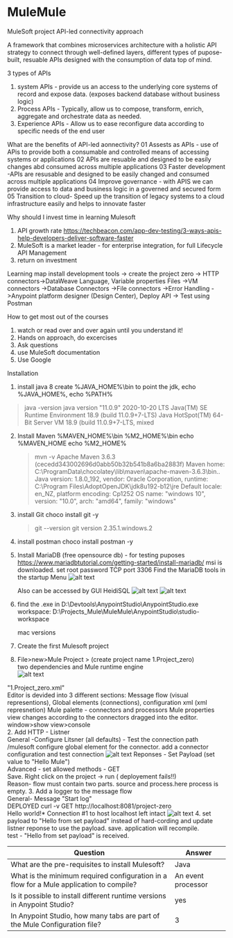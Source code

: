 # MuleMule
MuleSoft project
API-led connectivity approach

A framework that combines microservices architecture with a holistic API strategy to connect through well-defined layers, 
different types of pupose-built, resuable APIs designed with the consumption of data top of mind.

3 types of APIs
1. system APIs - provide us an access to the underlying core systems of record and expose data. (exposes backend database without business logic)
2. Process APIs - Typically, allow us to compose, transform, enrich, aggregate and orchestrate data as needed.
3. Experience APIs - Allow us to ease reconfigure data according to specific needs of the end user

What are the benefits of API-led aonnectivity?
01 Assests as APIs - use of APis to provide both a consumable and controlled means of accessing systems or applications
02 APIs are resuable and designed to be easily changes abd consumed across multiple applications
03 Faster development -APIs are resusable and designed to be easily changed and consumed across multiple applications
04 Improve governance - with APIS we can provide access to data and business logic in a governed and secured form
05 Transition to cloud- Speed up the transition of legacy systems to a cloud infrastructure easily and helps to innovate faster

Why should I invest time in learning Mulesoft
1. API growth rate https://techbeacon.com/app-dev-testing/3-ways-apis-help-developers-deliver-software-faster
2. MuleSoft is a market leader - for enterprise integration, for full  Lifecycle API Management
3. return on investment

Learning map
install development tools -> create the project zero -> HTTP connectors->DataWeave Language, Variable properties Files ->VM connectors
->Database Connectors ->File connectors ->Error Handling ->Anypoint platform designer (Design Center), Deploy API -> Test using Postman

How to get most out of the courses
1. watch or read over and over again until you understand it!
2. Hands on approach, do excercises
3. Ask questions
4. use MuleSoft documentation
5. Use Google

Installation 
1. install java 8
 create %JAVA_HOME%\bin to point the jdk, echo %JAVA_HOME%, echo %PATH%
  
 >java -version
        java version "11.0.9" 2020-10-20 LTS
        Java(TM) SE Runtime Environment 18.9 (build 11.0.9+7-LTS)
        Java HotSpot(TM) 64-Bit Server VM 18.9 (build 11.0.9+7-LTS, mixed 

2. Install Maven
    %MAVEN_HOME%\bin %M2_HOME%\bin
    echo %MAVEN_HOME
    echo %M2_HOME%

    >mvn -v
        Apache Maven 3.6.3 (cecedd343002696d0abb50b32b541b8a6ba2883f)
        Maven home: C:\ProgramData\chocolatey\lib\maven\apache-maven-3.6.3\bin\..
        Java version: 1.8.0_192, vendor: Oracle Corporation, runtime: C:\Program Files\AdoptOpenJDK\jdk8u192-b12\jre
        Default locale: en_NZ, platform encoding: Cp1252
        OS name: "windows 10", version: "10.0", arch: "amd64", family: "windows"

3. install Git choco install git -y
   >git --version
        git version 2.35.1.windows.2

4. install postman choco install postman -y
5. Install MariaDB (free opensource db) - for testing puposes
   https://www.mariadbtutorial.com/getting-started/install-mariadb/
   msi is downloaded.
   set root password
   TCP port 3306
   Find the MariaDB tools in the startup Menu
 ![alt text](Mariadb.png)
   

    Also can be accessed by GUI HeidiSQL
    ![alt text](Heidi.png)
    ![alt text](Heidi2.png)

6. find the .exe in D:\Devtools\AnypointStudio\AnypointStudio.exe
   workspace: D:\Projects_Mule\MuleMule\AnypointStudio\studio-workspace
   
   mac versions

7. Create the first Mulesoft project

1. File>new>Mule Project > (create project name 1.Project_zero)
</br>two dependencies and Mule runtime engine </br>
![alt text](dependencies.png)

"1.Project_zero.xml" </br>
Editor is devided into 3 different sections: Message flow (visual representions), Global elements (connections), configuration xml (xml represnetion)
Mule palette - connectors and processors
Mule properties view changes according to the connectors dragged into the editor. </br>window>show view>console </br>
2. Add HTTP - Listner </br> 
  General -Configure Litsner (all defaults) - Test the connection path /mulesoft
  configure global element for the connector. add a connector configuration and test connection ![alt text](project-zero1.png)
  Reponses - Set Payload (set value to "Hello Mule") </br>
  Advanced - set allowed methods - GET </br>
  Save. Right click on the project -> run ( deployement fails!!) </br>
  Reason- flow must contain two parts. source and process.here process is empty.
3. Add a logger to the message flow </br> General- Message "Start log" </br>
   DEPLOYED
   curl -v GET http://localhost:8081/project-zero </br>
   Hello world!* Connection #1 to host localhost left intact
   ![alt text](project-zero-pm.png)
4. set payload to "Hello from set payload" instead of hard-cording and update listner reponse to use the payload. save. application will recompile. </br>
test - "Hello from set payload" is received.

| Question     | Answer |
| ----------- | ----------- |
| What are the pre-requisites to install Mulesoft?      | Java     |
| What is the minimum required configuration in a flow for a Mule application to compile?  | An event processor        |
|Is it possible to install different runtime versions in Anypoint Studio?|yes|
|In Anypoint Studio, how many tabs are part of the Mule Configuration file?|3|

    





